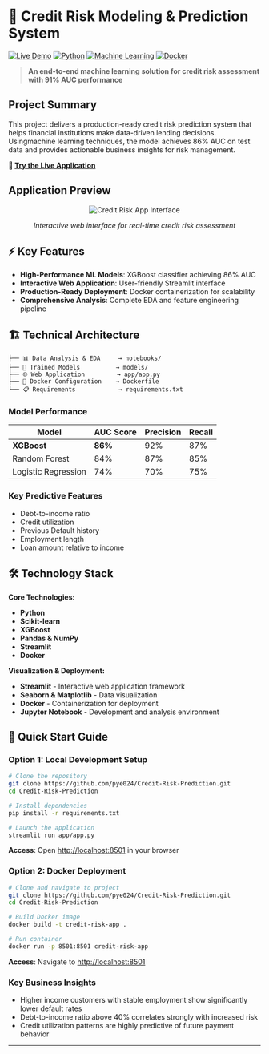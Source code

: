# 🎯 Credit Risk Modeling & Prediction System

[![Live Demo](https://img.shields.io/badge/Live%20Demo-Streamlit-ff6b6b?style=for-the-badge&logo=streamlit)](https://credit-risk-predicti0n.streamlit.app/)
[![Python](https://img.shields.io/badge/Python-3.8+-blue?style=flat-square&logo=python)](https://www.python.org/)
[![Machine Learning](https://img.shields.io/badge/ML-XGBoost%20%7C%20Random%20Forest-green?style=flat-square)](https://xgboost.readthedocs.io/)
[![Docker](https://img.shields.io/badge/Docker-Ready-2496ed?style=flat-square&logo=docker)](https://www.docker.com/)

> **An end-to-end machine learning solution for credit risk assessment with 91% AUC performance**

## Project Summary

This project delivers a production-ready credit risk prediction system that helps financial institutions make data-driven lending decisions. Usingmachine learning techniques, the model achieves 86% AUC on test data and provides actionable business insights for risk management.

**🔗 [Try the Live Application](https://credit-risk-predicti0n.streamlit.app/)**

## Application Preview

<div align="center">

![Credit Risk App Interface](images/app.png)

*Interactive web interface for real-time credit risk assessment*

</div>

## ⚡ Key Features

- **High-Performance ML Models**: XGBoost classifier achieving 86% AUC
- **Interactive Web Application**: User-friendly Streamlit interface
- **Production-Ready Deployment**: Docker containerization for scalability
- **Comprehensive Analysis**: Complete EDA and feature engineering pipeline


## 🏗️ Technical Architecture

```
├── 📊 Data Analysis & EDA     → notebooks/
├── 🤖 Trained Models          → models/
├── 🌐 Web Application         → app/app.py
├── 🐳 Docker Configuration    → Dockerfile
└── 📋 Requirements            → requirements.txt
```

### Model Performance
| Model | AUC Score | Precision | Recall |
|-------|-----------|-----------|---------|
| **XGBoost** | **86%** | 92% | 87% |
| Random Forest | 84% | 87% | 85% |
| Logistic Regression| 74% | 70% | 75% |
### Key Predictive Features
- Debt-to-income ratio
- Credit utilization
- Previous Default history
- Employment length
- Loan amount relative to income

## 🛠️ Technology Stack

**Core Technologies:**
- **Python**
- **Scikit-learn**
- **XGBoost**
- **Pandas & NumPy**
- **Streamlit**
- **Docker**

**Visualization & Deployment:**
- **Streamlit** - Interactive web application framework
- **Seaborn & Matplotlib** - Data visualization
- **Docker** - Containerization for deployment
- **Jupyter Notebook** - Development and analysis environment

## 🚀 Quick Start Guide

### Option 1: Local Development Setup

```bash
# Clone the repository
git clone https://github.com/pye024/Credit-Risk-Prediction.git
cd Credit-Risk-Prediction

# Install dependencies
pip install -r requirements.txt

# Launch the application
streamlit run app/app.py
```

**Access**: Open [http://localhost:8501](http://localhost:8501) in your browser

### Option 2: Docker Deployment

```bash
# Clone and navigate to project
git clone https://github.com/pye024/Credit-Risk-Prediction.git
cd Credit-Risk-Prediction

# Build Docker image
docker build -t credit-risk-app .

# Run container
docker run -p 8501:8501 credit-risk-app
```
**Access**: Navigate to [http://localhost:8501](http://localhost:8501)

### Key Business Insights
- Higher income customers with stable employment show significantly lower default rates
- Debt-to-income ratio above 40% correlates strongly with increased risk
- Credit utilization patterns are highly predictive of future payment behavior
---

